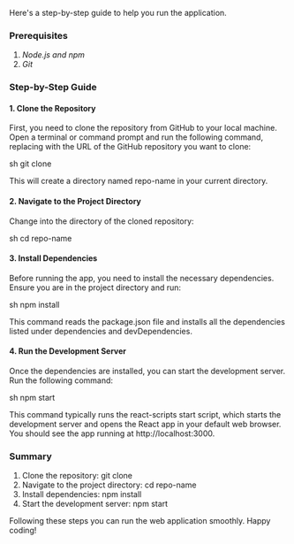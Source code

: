 Here's a step-by-step guide to help you run the application.

### Prerequisites
1. *Node.js and npm*
2. *Git*

### Step-by-Step Guide

#### 1. Clone the Repository
First, you need to clone the repository from GitHub to your local machine. Open a terminal or command prompt and run the following command, replacing <repository-url> with the URL of the GitHub repository you want to clone:

sh
git clone <repository-url>


This will create a directory named repo-name in your current directory.

#### 2. Navigate to the Project Directory
Change into the directory of the cloned repository:

sh
cd repo-name


#### 3. Install Dependencies
Before running the app, you need to install the necessary dependencies. Ensure you are in the project directory and run:

sh
npm install


This command reads the package.json file and installs all the dependencies listed under dependencies and devDependencies.

#### 4. Run the Development Server
Once the dependencies are installed, you can start the development server. Run the following command:

sh
npm start


This command typically runs the react-scripts start script, which starts the development server and opens the React app in your default web browser. You should see the app running at http://localhost:3000.


### Summary
1. Clone the repository: git clone <repository-url>
2. Navigate to the project directory: cd repo-name
3. Install dependencies: npm install
4. Start the development server: npm start

Following these steps you can run the web application smoothly. Happy coding!